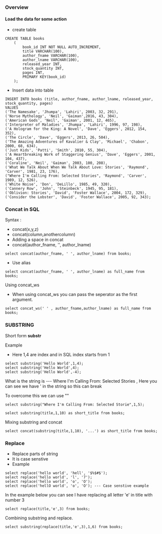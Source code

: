 ### Overview

#### Load the data for some action

- create table 
```
CREATE TABLE books 
	(
		book_id INT NOT NULL AUTO_INCREMENT,
		title VARCHAR(100),
		author_fname VARCHAR(100),
		author_lname VARCHAR(100),
		released_year INT,
		stock_quantity INT,
		pages INT,
		PRIMARY KEY(book_id)
	);
```
- Insert data into table

```
INSERT INTO books (title, author_fname, author_lname, released_year, stock_quantity, pages)
VALUES
('The Namesake', 'Jhumpa', 'Lahiri', 2003, 32, 291),
('Norse Mythology', 'Neil', 'Gaiman',2016, 43, 304),
('American Gods', 'Neil', 'Gaiman', 2001, 12, 465),
('Interpreter of Maladies', 'Jhumpa', 'Lahiri', 1996, 97, 198),
('A Hologram for the King: A Novel', 'Dave', 'Eggers', 2012, 154, 352),
('The Circle', 'Dave', 'Eggers', 2013, 26, 504),
('The Amazing Adventures of Kavalier & Clay', 'Michael', 'Chabon', 2000, 68, 634),
('Just Kids', 'Patti', 'Smith', 2010, 55, 304),
('A Heartbreaking Work of Staggering Genius', 'Dave', 'Eggers', 2001, 104, 437),
('Coraline', 'Neil', 'Gaiman', 2003, 100, 208),
('What We Talk About When We Talk About Love: Stories', 'Raymond', 'Carver', 1981, 23, 176),
("Where I'm Calling From: Selected Stories", 'Raymond', 'Carver', 1989, 12, 526),
('White Noise', 'Don', 'DeLillo', 1985, 49, 320),
('Cannery Row', 'John', 'Steinbeck', 1945, 95, 181),
('Oblivion: Stories', 'David', 'Foster Wallace', 2004, 172, 329),
('Consider the Lobster', 'David', 'Foster Wallace', 2005, 92, 343);
```


### Concat in SQL

Syntax : 

- concat(x,y,z)
- concat(column,anothercolumn)
- Adding a space in concat
- concat(author_fname, '', author_lname)

```
select concat(author_fname, ' ', author_lname) from books;
```
- Use alias
```
select concat(author_fname, ' ', author_lname) as full_name from books;
```

Using concat_ws
- When using concat_ws you can pass the seperator as the first argument.
```
select concat_ws(' ' , author_fname,author_lname) as full_name from books;
```

### SUBSTRING

Short form **substr**

Example
- Here 1,4 are index and in SQL index starts from 1 
```
select substring('Hello World',1,4);
select substring('Hello World',4);
select substring('Hello World',-4);
```

What is the string is --- Where I'm Calling From: Selected Stories , Here you can see we have ' in the string so this can break

To overcome this we can use "" 
```
select substring("Where I'm Calling From: Selected Storie",1,5);
```
```
select substring(title,1,10) as short_title from books;
```

Mixing substring and concat

```
select concat(substring(title,1,10), '...') as short_title from books;
```

### Replace

- Replace parts of string 
- It is case senstive
- Example
```
select replace('hello world', 'hell', '$%$#$');
select replace('hello world', 'l', '7');
select replace('hello world', 'o', 'O');
select replace('hellO world', 'o', 'O'); --- Case senstive example
```
In the example below you can see I have replacing all letter 'e' in title with number 3
```
select replace(title,'e',3) from books;
```
Combining substring and replace.
```
select substring(replace(title,'e',3),1,6) from books;
```
